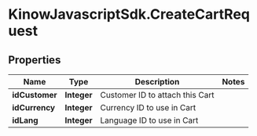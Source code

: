 # KinowJavascriptSdk.CreateCartRequest

## Properties
Name | Type | Description | Notes
------------ | ------------- | ------------- | -------------
**idCustomer** | **Integer** | Customer ID to attach this Cart | 
**idCurrency** | **Integer** | Currency ID to use in Cart | 
**idLang** | **Integer** | Language ID to use in Cart | 


